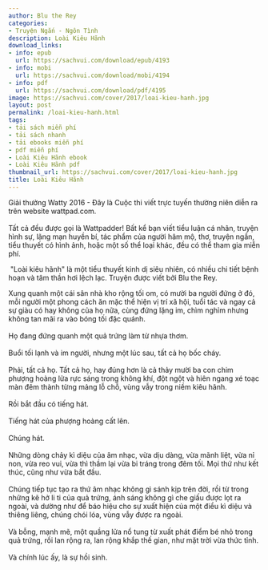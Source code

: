 ```yaml
---
author: Blu the Rey
categories:
- Truyện Ngắn - Ngôn Tình
description: Loài Kiêu Hãnh
download_links:
- info: epub
  url: https://sachvui.com/download/epub/4193
- info: mobi
  url: https://sachvui.com/download/mobi/4194
- info: pdf
  url: https://sachvui.com/download/pdf/4195
image: https://sachvui.com/cover/2017/loai-kieu-hanh.jpg
layout: post
permalink: /loai-kieu-hanh.html
tags:
- tải sách miễn phí
- tải sách nhanh
- tải ebooks miễn phí
- pdf miễn phí
- Loài Kiêu Hãnh ebook
- Loài Kiêu Hãnh pdf
thumbnail_url: https://sachvui.com/cover/2017/loai-kieu-hanh.jpg
title: Loài Kiêu Hãnh
---
```


 <div class="item-desc text-justify"> <p>Giải thưởng Watty 2016 - Đây là Cuộc thi viết trực tuyến thường niên diễn ra trên website wattpad.com.<br><br>Tất cả đều được gọi là Wattpadder! Bất kể bạn viết tiểu luận cá nhân, truyện hình sự, lãng mạn huyền bí, tác phẩm của người hâm mộ, thơ, truyện ngắn, tiểu thuyết có hình ảnh, hoặc một số thể loại khác, đều có thể tham gia miễn phí.</p><p> "Loài kiêu hãnh" là một tiểu thuyết kinh dị siêu nhiên, có nhiều chi tiết bệnh hoạn và tâm thần hơi lệch lạc. Truyện được viết bởi Blu the Rey.</p><p>Xung quanh một cái sân nhà kho rộng tối om, có mười ba người đứng ở đó, mỗi người một phong cách ăn mặc thể hiện vị trí xã hội, tuổi tác và ngay cả sự giàu có hay không của họ nữa, cùng đứng lặng im, chìm nghỉm nhưng không tan mãi ra vào bóng tối đặc quánh.<br><br>Họ đang đứng quanh một quả trứng làm từ nhựa thơm.<br><br>Buổi tối lạnh và im người, nhưng một lúc sau, tất cả họ bốc cháy.<br><br>Phải, tất cả họ. Tất cả họ, hay đúng hơn là cả thảy mười ba con chim phượng hoàng lửa rực sáng trong không khí, đột ngột và hiên ngang xé toạc màn đêm thành từng mảng lỗ chỗ, vùng vẫy trong niềm kiêu hãnh.<br><br>Rồi bắt đầu có tiếng hát.<br><br>Tiếng hát của phượng hoàng cất lên.<br><br>Chúng hát.<br><br>Những dòng chảy kì diệu của âm nhạc, vừa dịu dàng, vừa mãnh liệt, vừa nỉ non, vừa reo vui, vừa thì thầm lại vừa bi tráng trong đêm tối. Mọi thứ như kết thúc, cũng như vừa bắt đầu.<br><br>Chúng tiếp tục tạo ra thứ âm nhạc không gì sánh kịp trên đời, rồi từ trong những kẽ hở li ti của quả trứng, ánh sáng không gì che giấu được lọt ra ngoài, và dường như để báo hiệu cho sự xuất hiện của một điều kì diệu và thiêng liêng, chúng chói lóa, vùng vẫy được ra ngoài.<br><br>Và bỗng, mạnh mẽ, một quầng lửa nổ tung từ xuất phát điểm bé nhỏ trong quả trứng, rồi lan rộng ra, lan rộng khắp thế gian, như mặt trời vừa thức tỉnh.<br><br>Và chính lúc ấy, là sự hồi sinh.</p> </div>